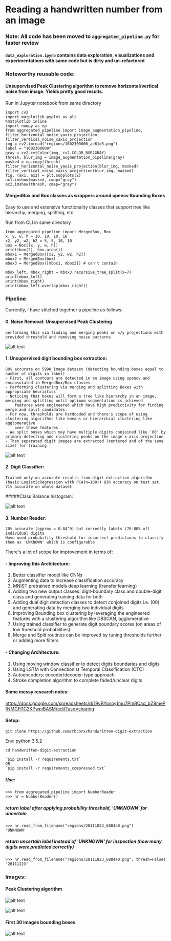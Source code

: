 # Reading a handwritten number from an image

### Note: All code has been moved to `aggregated_pipeline.py` for faster review

#### `data_exploration.ipynb` contains data exploration, visualizations and experimentations with same code but is dirty and un-refactored

### Noteworthy reusable code: 

#### Unsupervised Peak Clustering algorithm to remove horizontal/vertical noise from image. Yields pretty good results.

Run in Jupyter notebook from same directory
```
import cv2
import matplotlib.pyplot as plt
%matplotlib inline
import numpy as np
from aggregated_pipeline import image_augmentation_pipeline, filter_horizontal_noise_yaxis_projection, filter_vertical_noise_xaxis_projection
img = cv2.imread("regions/1602300000_ae61d5.png")
label = "1602300000"
gray = cv2.cvtColor(img, cv2.COLOR_BGR2GRAY)
thresh, blur_img = image_augmentation_pipeline(gray)
masked = np.copy(thresh)
filter_horizontal_noise_yaxis_projection(blur_img, masked)
filter_vertical_noise_xaxis_projection(blur_img, masked)
fig, (ax1, ax2) = plt.subplots(2)
ax1.imshow(masked, cmap="gray")
ax2.imshow(thresh, cmap="gray")
```

#### MergedBox and Box classes as wrappers around opencv Bounding Boxes
Easy to use and extensive functionality classes that support tree like hierarchy, merging, splitting, etc

Run from CLI in same directory
```
from aggregated_pipeline import MergedBox, Box
x, y, w, h = 10, 10, 10, 10
x2, y2, w2, h2 = 5, 5, 10, 10
box = Box([x, y, w, h])
print(box[2], box.area())
mbox1 = MergedBox([x2, y2, w2, h2])
mbox2 = MergedBox(box)
mbox3 = MergedBox([mbox1, mbox2]) # can't contain 

mbox_left, mbox_right = mbox3.recursive_tree_split(x=7)
print(mbox_left)
print(mbox_right)
print(mbox_left.overlap(mbox_right))
```

### Pipeline
Currently, I have stitched together a pipeline as follows:

#### 0. Noise Removal: Unsupervised Peak Clustering
    performing this via finding and merging peaks on x/y projections with provided threshold and removing noise patterns

![alt text][noise]

#### 1. Unsupervised digit bounding box extraction: 
    80% accurate on 5998 image dataset (detecting bounding boxes equal to number of digits in label)
    - First, all contours are detected in an image using opencv and encapsulated in MergedBox/Box classes
    - Performing clustering via merging and splitting Boxes with appropriate heuristics
    - Noticing that boxes will form a tree like hierarchy in an image, merging and splitting until optimum segmentation is achieved
        features were engineered which have high predictivity for finding merge and split candidates. 
    - For now, thresholds are hardcoded and there's scope of using clustering algorithms like kmeans or hierarchial clustering like agglomerative
        over these features
    - We split boxes which may have multiple digits conjoined like '00' by primary detecting and clustering peaks on the image x-axis projection
    - Then separated digit images are extracted (centered and of the same size) for training 

![alt text][dig_sep]

#### 2. Digit Classifier: 
    Trained only on accurate results from digit extraction algorithm
    (basic LogisticRegression with PCA(n=100)) 83% accuracy on test set, 71% accurate on whole dataset

#####Class Balance histogram:

![alt text][class_balance]

#### 3. Number Reader:
    20% accurate (approx = 0.84^9) but correctly labels (70-80% of) individual digits
    Have used probability threshold for incorrect predictions to classify them as 'UNKNOWN' which is configurable

There's a lot of scope for improvement in terms of: 

#### - Improving this Architecture: 
1. Better classifier model like CNNs
2. Augmenting data to increase classification accuracy
3. MNIST pretrained models deep learning (transfer learning)
4. Adding two new output classes: digit-boundary class and double-digit class and generating training data for both
5. Adding dual digit detection classes to detect conjoined digits i.e. (00) and generating data by merging two individual digits
6. Improving Bounding box clustering by leveraging the engineered features with a clustering algorithm like DBSCAN, agglomerative
7. Using trained classifier to generate digit boundary scores (on areas of low threshold probabilities)
8. Merge and Split routines can be improved by tuning thresholds further or adding more filters

#### - Changing Architecture:
1. Using moving window classifier to detect digits boundaries and digits
2. Using LSTM with Connectionist Temporal Classification (CTC)
3. Autoencoders: encoder/decoder-type approach
4. Stroke completion algorithm to complete faded/unclear digits

#### Some messy research notes:
https://docs.google.com/spreadsheets/d/19vBYosoy1mu7PmBCad_bZ8mePfNMGFI1C2KPwpiBASM/edit?usp=sharing

#### Setup:
```
git clone https://github.com/rbcorx/handwritten-digit-extraction
``` 
Env: python 3.5.2
```
cd handwritten-digit-extraction

`pip install -r requirements.txt`
OR
`pip install -r requirements_compressed.txt`
```
##### Use:
```
>>> from aggregated_pipeline import NumberReader
>>> nr = NumberReader()
```
##### return label after applying probability threshold, 'UNKNOWN' for uncertain
```
>>> nr.read_from_filename("regions/20111823_6884a0.png")
'UNKNOWN'
```
##### return uncertain label instead of 'UNKNOWN' for inspection (how many digits were predicted correctly)
```
>>> nr.read_from_filename("regions/20111823_6884a0.png", thresh=False)
'20111223'
```

### Images:

#### Peak Clustering algorithm
![alt text][peak_cluster_y]

![alt text][peak_cluster_x]

#### First 30 images bounding boxes
![alt text][first_thirty_bounding_box]


[noise]: research_output_images/noise_removal.png "Noise Removal Results"
[peak_cluster_y]: research_output_images/pre_post_peak_cluster_compare.png "Peak Clustering X Results"
[peak_cluster_x]: research_output_images/x_project_pre_post_peak_cluster_compare.png "Peak Clustering Y Results"
[first_thirty_bounding_box]: research_output_images/first30_segmented_digits_error_digit_x2.png "First Thirty Images Bounding boxes"
[dig_sep]: research_output_images/separated_digits.png "Separated Digits Results"
[class_balance]: research_output_images/class_balance.png "Class Balance Results"

